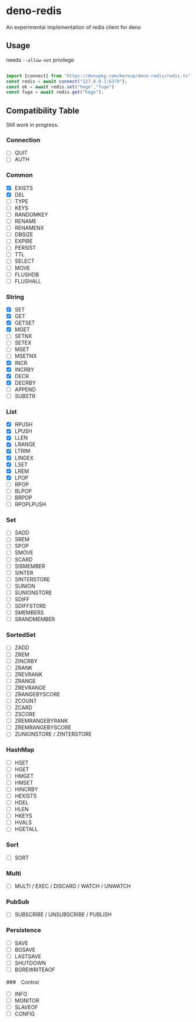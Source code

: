 # deno-redis
An experimental implementation of redis client for deno


## Usage

needs `--allow-net` privilege

```ts

import {connect} from "https://denopkg.com/keroxp/deno-redis/redis.ts"
const redis = await connect("127.0.0.1:6379");
const ok = await redis.set("hoge","fuga")
const fuga = await redis.get("hoge");

```

## Compatibility Table

Still work in progress.

### Connection
- [ ] QUIT
- [ ] AUTH

### Common 
- [x] EXISTS
- [x] DEL
- [ ] TYPE
- [ ] KEYS
- [ ] RANDOMKEY
- [ ] RENAME
- [ ] RENAMENX
- [ ] DBSIZE
- [ ] EXPIRE
- [ ] PERSIST
- [ ] TTL
- [ ] SELECT
- [ ] MOVE
- [ ] FLUSHDB
- [ ] FLUSHALL
### String
- [x] SET
- [x] GET
- [x] GETSET
- [x] MGET
- [ ] SETNX
- [ ] SETEX
- [ ] MSET
- [ ] MSETNX
- [x] INCR
- [x] INCRBY
- [x] DECR
- [x] DECRBY
- [ ] APPEND
- [ ] SUBSTR

### List
- [x] RPUSH
- [x] LPUSH
- [x] LLEN
- [x] LRANGE
- [x] LTRIM
- [x] LINDEX
- [x] LSET
- [x] LREM
- [x] LPOP
- [ ] RPOP
- [ ] BLPOP
- [ ] BRPOP
- [ ] RPOPLPUSH

### Set
- [ ] SADD
- [ ] SREM
- [ ] SPOP
- [ ] SMOVE
- [ ] SCARD
- [ ] SISMEMBER
- [ ] SINTER
- [ ] SINTERSTORE
- [ ] SUNION
- [ ] SUNIONSTORE
- [ ] SDIFF
- [ ] SDIFFSTORE
- [ ] SMEMBERS
- [ ] SRANDMEMBER

### SortedSet
- [ ] ZADD
- [ ] ZREM
- [ ] ZINCRBY
- [ ] ZRANK
- [ ] ZREVRANK
- [ ] ZRANGE
- [ ] ZREVRANGE
- [ ] ZRANGEBYSCORE
- [ ] ZCOUNT
- [ ] ZCARD
- [ ] ZSCORE
- [ ] ZREMRANGEBYRANK
- [ ] ZREMRANGEBYSCORE
- [ ] ZUNIONSTORE / ZINTERSTORE

### HashMap
- [ ] HSET
- [ ] HGET
- [ ] HMGET
- [ ] HMSET
- [ ] HINCRBY
- [ ] HEXISTS
- [ ] HDEL
- [ ] HLEN
- [ ] HKEYS
- [ ] HVALS
- [ ] HGETALL

### Sort
- [ ] SORT

### Multi
- [ ] MULTI / EXEC / DISCARD / WATCH / UNWATCH

### PubSub
- [ ] SUBSCRIBE / UNSUBSCRIBE / PUBLISH

### Persistence
- [ ] SAVE
- [ ] BGSAVE
- [ ] LASTSAVE
- [ ] SHUTDOWN
- [ ] BGREWRITEAOF

###　Control
- [ ] INFO
- [ ] MONITOR
- [ ] SLAVEOF
- [ ] CONFIG